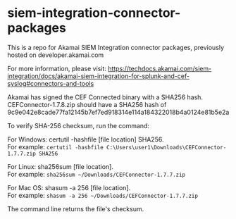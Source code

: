 # siem-integration-connector-packages
This is a repo for Akamai SIEM Integration connector packages, previously hosted on developer.akamai.com

For more information, please visit: https://techdocs.akamai.com/siem-integration/docs/akamai-siem-integration-for-splunk-and-cef-syslog#connectors-and-tools

Akamai has signed the CEF Connected binary with a SHA256 hash.
CEFConnector-1.7.8.zip should have a SHA256 hash of 9c9e042e8cade77fa12145b7ef7ed918314e114a184322018b4a0124e81b5e2a

To verify SHA-256 checksum, run the command:

For Windows: certutil -hashfile [file location] SHA256. <br/>
For example: `certutil -hashfile C:\Users\user1\Downloads\CEFConnector-1.7.7.zip SHA256`

For Linux: sha256sum [file location]. <br/>
For example: `sha256sum ~/Downloads/CEFConnector-1.7.7.zip`

For Mac OS: shasum -a 256 [file location]. <br/>
For example: `shasum -a 256 ~/Downloads/CEFConnector-1.7.7.zip`

The command line returns the file's checksum.
